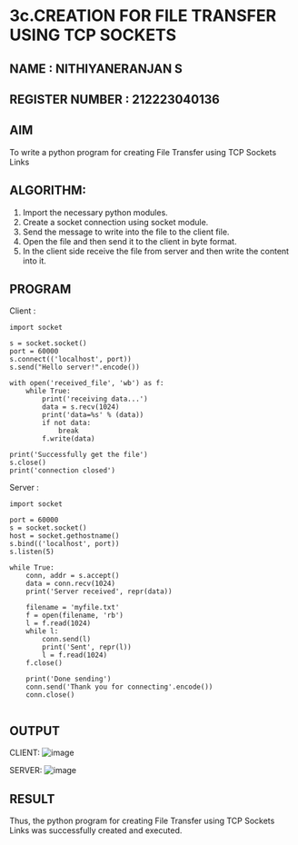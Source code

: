 # 3c.CREATION FOR FILE TRANSFER USING TCP SOCKETS
## NAME : NITHIYANERANJAN S
## REGISTER NUMBER : 212223040136
## AIM
To write a python program for creating File Transfer using TCP Sockets Links
## ALGORITHM:
1. Import the necessary python modules.
2. Create a socket connection using socket module.
3. Send the message to write into the file to the client file.
4. Open the file and then send it to the client in byte format.
5. In the client side receive the file from server and then write the content into it.
## PROGRAM
Client :
```
import socket

s = socket.socket()
port = 60000
s.connect(('localhost', port))
s.send("Hello server!".encode())

with open('received_file', 'wb') as f:
    while True:
        print('receiving data...')
        data = s.recv(1024)
        print('data=%s' % (data))
        if not data:
            break
        f.write(data)

print('Successfully get the file')
s.close()
print('connection closed')

```
Server :

```
import socket

port = 60000
s = socket.socket()
host = socket.gethostname()
s.bind(('localhost', port))
s.listen(5)

while True:
    conn, addr = s.accept()
    data = conn.recv(1024)
    print('Server received', repr(data))

    filename = 'myfile.txt'
    f = open(filename, 'rb')
    l = f.read(1024)
    while l:
        conn.send(l)
        print('Sent', repr(l))
        l = f.read(1024)
    f.close()

    print('Done sending')
    conn.send('Thank you for connecting'.encode())
    conn.close()


```

## OUTPUT
CLIENT:
![image](https://github.com/NITHIYANERANJAN/3c.FILE_TRANSFER_USING_TCP_SOCKETS/assets/144979351/09db3c40-fd03-4b5b-a29c-34d912e5b3d3)


SERVER:
![image](https://github.com/NITHIYANERANJAN/3c.FILE_TRANSFER_USING_TCP_SOCKETS/assets/144979351/0901359b-e647-4f37-8b73-9529bbcecc5b)


## RESULT
Thus, the python program for creating File Transfer using TCP Sockets Links was 
successfully created and executed.
